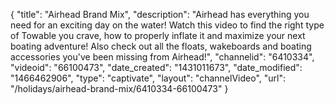 {
    "title": "Airhead Brand Mix",
    "description": "Airhead has everything you need for an exciting day on the water! Watch this video to find the right type of Towable you crave, how to properly inflate it and maximize your next boating adventure! Also check out all the floats, wakeboards and boating accessories you've been missing from Airhead!",
    "channelid": "6410334",
    "videoid": "66100473",
    "date_created": "1431011673",
    "date_modified": "1466462906",
    "type": "captivate",
    "layout": "channelVideo",
    "url": "\/holidays\/airhead-brand-mix\/6410334-66100473"
}